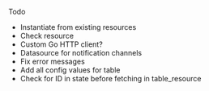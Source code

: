 Todo
- Instantiate from existing resources
- Check resource
- Custom Go HTTP client?
- Datasource for notification channels
- Fix error messages
- Add all config values for table
- Check for ID in state before fetching in table_resource
